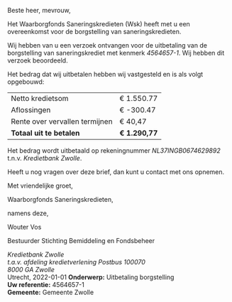 Beste heer, mevrouw,

Het Waarborgfonds Saneringskredieten (Wsk) heeft met u een overeenkomst voor de borgstelling van saneringskredieten.

Wij hebben van u een verzoek ontvangen voor de uitbetaling van de borgstelling van saneringskrediet met kenmerk *4564657-1*. Wij hebben dit verzoek beoordeeld.

Het bedrag dat wij uitbetalen hebben wij vastgesteld en is als volgt opgebouwd:

|                                           |                               |
| ----------------------------------------- | ----------------------------- |
| Netto kredietsom                          | € 1.550.77                    |
| Aflossingen                               | € -300.47                     |
| Rente over vervallen termijnen            | € 40,47                       |
| <strong>Totaal uit te betalen<strong>     | <strong>€ 1.290,77</strong>   |

Het bedrag wordt uitbetaald op rekeningnummer *NL37INGB0674629892* t.n.v. *Kredietbank Zwolle*.

Heeft u nog vragen over deze brief, dan kunt u contact met ons opnemen.

Met vriendelijke groet,
 

Waarborgfonds Saneringskredieten,

namens deze,
 



Wouter Vos

Bestuurder Stichting Bemiddeling en Fondsbeheer

<address>
    Kredietbank Zwolle<br>
    t.a.v. afdeling kredietverlening
    Postbus 100070<br>
    8000 GA Zwolle
</address>
<time>Utrecht, 2022-01-01</time>
<reference>
    <strong>Onderwerp:</strong> Uitbetaling borgstelling<br>
    <strong>Uw referentie:</strong> 4564657-1<br>
    <strong>Gemeente:</strong> Gemeente Zwolle
</reference>
